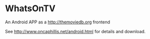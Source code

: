 # WhatsOnTV
An Android APP as a http://themoviedb.org frontend

See http://www.oncaphillis.net/android.html for details 
and download.
